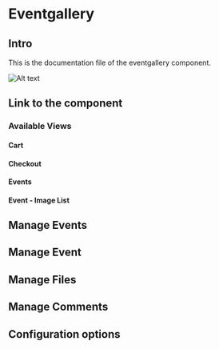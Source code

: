 # Eventgallery 

## Intro
This is the documentation file of the eventgallery component.

![Alt text](img/img.jpg)

## Link to the component

### Available Views

#### Cart
#### Checkout
#### Events
#### Event - Image List

## Manage Events

## Manage Event

## Manage Files

## Manage Comments

## Configuration options